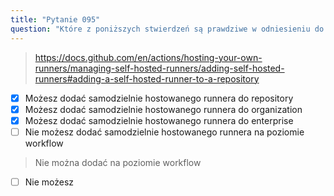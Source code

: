 ```yaml
---
title: "Pytanie 095"
question: "Które z poniższych stwierdzeń są prawdziwe w odniesieniu do dodawania samodzielnie hostowanego runnera w GitHub Actions? (Wybierz trzy.)"
---
```


> https://docs.github.com/en/actions/hosting-your-own-runners/managing-self-hosted-runners/adding-self-hosted-runners#adding-a-self-hosted-runner-to-a-repository
- [x] Możesz dodać samodzielnie hostowanego runnera do repository
- [x] Możesz dodać samodzielnie hostowanego runnera do organization
- [x] Możesz dodać samodzielnie hostowanego runnera do enterprise
- [ ] Nie możesz dodać samodzielnie hostowanego runnera na poziomie workflow
> Nie można dodać na poziomie workflow
- [ ] Nie możesz
